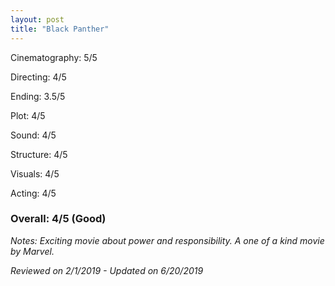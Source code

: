 ```yaml
---
layout: post
title: "Black Panther"
---
```


Cinematography: 5/5

Directing: 4/5

Ending: 3.5/5

Plot: 4/5

Sound: 4/5

Structure: 4/5

Visuals: 4/5

Acting: 4/5

### Overall: 4/5 (Good)

*Notes: Exciting movie about power and responsibility. A one of a kind movie by Marvel.*

*Reviewed on 2/1/2019 - Updated on 6/20/2019*
